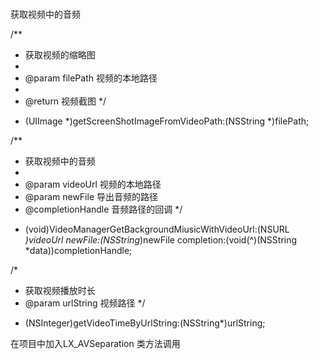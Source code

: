 # 
获取视频中的音频

/**
*  获取视频的缩略图
*
*  @param filePath 视频的本地路径
*
*  @return 视频截图
*/

+ (UIImage *)getScreenShotImageFromVideoPath:(NSString *)filePath;


/**
*  获取视频中的音频
*
*  @param videoUrl 视频的本地路径
*  @param newFile 导出音频的路径
*  @completionHandle 音频路径的回调
*/

+ (void)VideoManagerGetBackgroundMiusicWithVideoUrl:(NSURL *)videoUrl newFile:(NSString*)newFile completion:(void(^)(NSString *data))completionHandle;


/*
 *  获取视频播放时长
 *  @param urlString 视频路径
 */
 
+ (NSInteger)getVideoTimeByUrlString:(NSString*)urlString;

在项目中加入LX_AVSeparation 类方法调用
